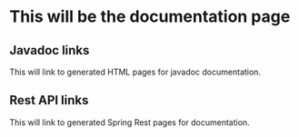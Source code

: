 # This will be the documentation page

## Javadoc links

This will link to generated HTML pages for javadoc documentation.

## Rest API links

This will link to generated Spring Rest pages for  documentation.